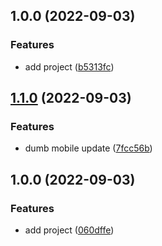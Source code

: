 ## 1.0.0 (2022-09-03)


### Features

* add project ([b5313fc](https://github.com/MrSquaare/fiesta/commit/b5313fcb55e082d90349fb59aa3a57001366c602))

## [1.1.0](https://github.com/MrSquaare/fiesta/compare/mobile-app@1.0.0...mobile-app@1.1.0) (2022-09-03)


### Features

* dumb mobile update ([7fcc56b](https://github.com/MrSquaare/fiesta/commit/7fcc56b9cd68d008f2b65079eee56d9c7dfb31cc))

## 1.0.0 (2022-09-03)


### Features

* add project ([060dffe](https://github.com/MrSquaare/fiesta/commit/060dffe90e76351079a16d1bc7587f46abf82db2))
